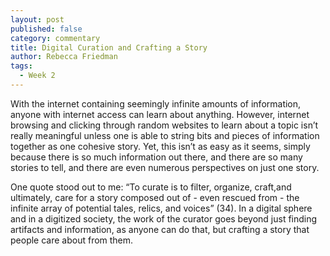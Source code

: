 ```yaml
---
layout: post
published: false
category: commentary
title: Digital Curation and Crafting a Story
author: Rebecca Friedman
tags:
  - Week 2
---
```

With the internet containing seemingly infinite amounts of information, anyone with internet access can learn about anything. However, internet browsing and clicking through random websites to learn about a topic isn’t really meaningful unless one is able to string bits and pieces of information together as one cohesive story. Yet, this isn’t as easy as it seems, simply because there is so much information out there, and there are so many stories to tell, and there are even numerous perspectives on just one story. 

One quote stood out to me: “To curate is to filter, organize, craft,and ultimately, care for a story composed out of - even rescued from - the infinite array of potential tales, relics, and voices” (34). In a digital sphere and in a digitized society, the work of the curator goes beyond just finding artifacts and information, as anyone can do that, but crafting a story that people care about from them. 
